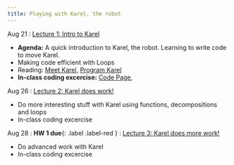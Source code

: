```yaml
---
title: Playing with Karel, the robot
---
```


Aug 21
: [Lecture 1: Intro to Karel](../assets/files/MEA_217-Lecture1.pdf)
- **Agenda:** A quick introduction to Karel, the robot. Learning to write code to move Karel.
- Making code efficient with Loops
- Reading: [Meet Karel](https://compedu.stanford.edu/karel-reader/docs/python/en/chapter1.html), [Program Karel](https://compedu.stanford.edu/karel-reader/docs/python/en/chapter2.html)
- **In-class coding excercise:** [Code Page](https://compedu.stanford.edu/karel-reader/docs/python/en/ide.html), 

Aug 26 
: [Lecture 2: Karel does work!](#)
- Do more interesting stuff with Karel using functions, decompositions and loops
- In-class coding excercise


Aug 28
: **HW 1 due**{: .label .label-red }
: [Lecture 3: Karel does more work!](#)
- Do advanced work with Karel
- In-class coding excercise

